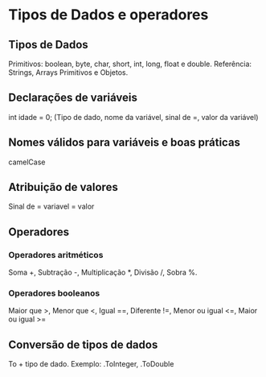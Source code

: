 # Tipos de Dados e operadores
## Tipos de Dados
Primitivos: boolean, byte, char, short, int, long, float e double.
Referência: Strings, Arrays Primitivos e Objetos.

## Declarações de variáveis
int idade = 0; (Tipo de dado, nome da variável, sinal de =, valor da variável)

##  Nomes válidos para variáveis e boas práticas 
camelCase

## Atribuição de valores
Sinal de =
variavel = valor

## Operadores
### Operadores aritméticos
Soma +, Subtração -, Multiplicação *, Divisão /, Sobra %.

### Operadores booleanos
Maior que >, Menor que <, Igual ==, Diferente !=, Menor ou igual <=, Maior ou igual >=

## Conversão de tipos de dados
To + tipo de dado. 
Exemplo: .ToInteger, .ToDouble
